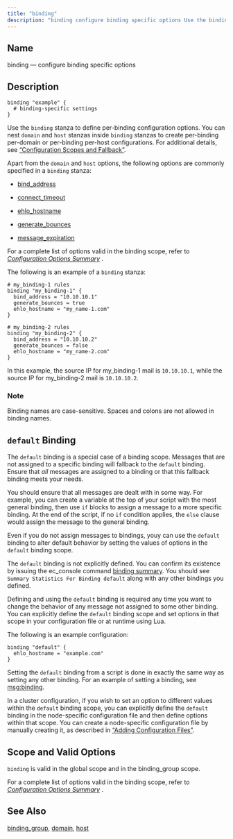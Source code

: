```yaml
---
title: "binding"
description: "binding configure binding specific options Use the binding stanza to define per binding configuration options You can nest domain and host stanzas inside binding stanzas to create per binding per domain or per binding per host configurations For additional details see Section 15 3 Configuration Scopes and Fallback Apart from..."
---
```


<a name="conf.ref.binding"></a> 
## Name

binding — configure binding specific options

<a name="idp23471200"></a> 
## Description

```
binding "example" {
  # binding-specific settings
}
```

Use the `binding` stanza to define per-binding configuration options. You can nest `domain` and `host` stanzas inside `binding` stanzas to create per-binding per-domain or per-binding per-host configurations. For additional details, see [“Configuration Scopes and Fallback”](/momentum/4/4-ecelerity-conf-fallback).

Apart from the `domain` and `host` options, the following options are commonly specified in a `binding` stanza:

*   [bind_address](/momentum/4/config/ref-bind-address)

*   [connect_timeout](/momentum/4/config/ref-connect-timeout)

*   [ehlo_hostname](/momentum/4/config/ref-ehlo-hostname)

*   [generate_bounces](/momentum/4/config/ref-generate-bounces)

*   [message_expiration](/momentum/4/config/ref-message-expiration)

For a complete list of options valid in the binding scope, refer to [*Configuration Options Summary*](/momentum/4/config-options-summary) .

The following is an example of a `binding` stanza:

```
# my_binding-1 rules
binding "my_binding-1" {
  bind_address = "10.10.10.1"
  generate_bounces = true
  ehlo_hostname = "my_name-1.com"
}

# my_binding-2 rules
binding "my_binding-2" {
  bind_address = "10.10.10.2"
  generate_bounces = false
  ehlo_hostname = "my_name-2.com"
}
```

In this example, the source IP for my_binding-1 mail is `10.10.10.1`, while the source IP for my_binding-2 mail is `10.10.10.2`.

### Note

Binding names are case-sensitive. Spaces and colons are not allowed in binding names.

<a name="conf.ref.binding.default"></a> 
## `default` Binding

The `default` binding is a special case of a binding scope. Messages that are not assigned to a specific binding will fallback to the `default` binding. Ensure that *all* messages are assigned to a binding or that this fallback binding meets your needs.

You should ensure that all messages are dealt with in some way. For example, you can create a variable at the top of your script with the most general binding, then use `if` blocks to assign a message to a more specific binding. At the end of the script, if no `if` condition applies, the `else` clause would assign the message to the general binding.

Even if you do not assign messages to bindings, youy can use the `default` binding to alter default behavior by setting the values of options in the `default` binding scope.

The `default` binding is not explicitly defined. You can confirm its existence by issuing the ec_console command [binding summary](/momentum/4/console-commands/binding-summary). You should see `Summary Statistics For Binding default` along with any other bindings you defined.

Defining and using the `default` binding is required any time you want to change the behavior of any message not assigned to some other binding. You can explicitly define the `default` binding scope and set options in that scope in your configuration file or at runtime using Lua.

The following is an example configuration:

```
binding "default" {
  ehlo_hostname = "example.com"
}
```

Setting the `default` binding from a script is done in exactly the same way as setting any other binding. For an example of setting a binding, see [msg:binding](/momentum/4/lua/ref-msg-binding).

In a cluster configuration, if you wish to set an option to different values within the `default` binding scope, you can explicitly define the `default` binding in the node-specific configuration file and then define options within that scope. You can create a node-specific configuration file by manually creating it, as described in [“Adding Configuration Files”](/momentum/4/conf-overview#conf.adding.configuration.files).

<a name="idp23504480"></a> 
## Scope and Valid Options

`binding` is valid in the global scope and in the binding_group scope.

For a complete list of options valid in the binding scope, refer to [*Configuration Options Summary*](/momentum/4/config-options-summary) .

<a name="idp23507856"></a> 
## See Also

[binding_group](/momentum/4/config/ref-binding-group), [domain](/momentum/4/config/ref-domain), [host](/momentum/4/config/ref-host)